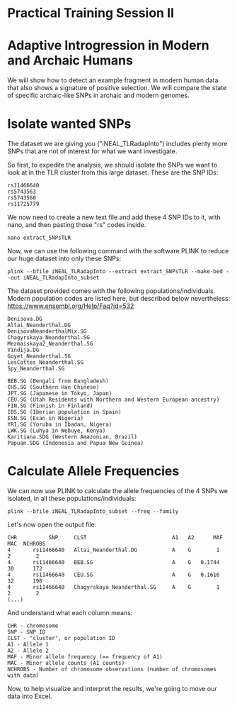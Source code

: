 # Practical Training Session II #
# Adaptive Introgression in Modern and Archaic Humans #

We will show how to detect an example fragment in modern human data that also shows a signature of positive selection. We will compare the state of specific archaic-like SNPs in archaic and modern genomes.

# Isolate wanted SNPs #

The dataset we are giving you ("iNEAL_TLRadapInto") includes plenty more SNPs that are not of interest for what we want investigate.

So first, to expedite the analysis, we should isolate the SNPs we want to look at in the TLR cluster from this large dataset. These are the SNP IDs:

    rs11466640
    rs5743563
    rs5743560
    rs11725779

We now need to create a new text file and add these 4 SNP IDs to it, with nano, and then pasting those "rs" codes inside.

    nano extract_SNPsTLR

Now, we can use the following command with the software PLINK to reduce our huge dataset into only these SNPs:

    plink --bfile iNEAL_TLRadapInto --extract extract_SNPsTLR --make-bed --out iNEAL_TLRadapInto_subset

The dataset provided comes with the following populations/individuals. Modern population codes are listed here, but described below nevertheless:
https://www.ensembl.org/Help/Faq?id=532

    Denisova.DG
    Altai_Neanderthal.DG
    DenisovaNeanderthalMix.SG
    Chagyrskaya_Neanderthal.SG
    Mezmaiskaya2_Neanderthal.SG
    Vindija.DG
    Goyet_Neanderthal.SG
    LesCottes_Neanderthal.SG
    Spy_Neanderthal.SG
    
    BEB.SG (Bengali from Bangladesh)
    CHS.SG (Southern Han Chinese)
    JPT.SG (Japanese in Tokyo, Japan)
    CEU.SG (Utah Residents with Northern and Western European ancestry)
    FIN.SG (Finnish in Finland)
    IBS.SG (Iberian population in Spain)
    ESN.SG (Esan in Nigeria)
    YRI.SG (Yoruba in Ibadan, Nigera)
    LWK.SG (Luhya in Webuye, Kenya)
    Karitiana.SDG (Western Amazonian, Brazil)
    Papuan.SDG (Indonesia and Papua New Guinea)

# Calculate Allele Frequencies #

We can now use PLINK to calculate the allele frequencies of the 4 SNPs we isolated, in all these populations/individuals:

    plink --bfile iNEAL_TLRadapInto_subset --freq --family

Let's now open the output file:

    CHR          SNP     CLST                           A1   A2      MAF    MAC  NCHROBS
    4       rs11466640   Altai_Neanderthal.DG           A    G        1      2        2 
    4       rs11466640   BEB.SG                         A    G   0.1744     30      172 
    4       rs11466640   CEU.SG                         A    G   0.1616     32      198 
    4       rs11466640   Chagyrskaya_Neanderthal.SG     A    G        1      2        2 
    (...)

And understand what each column means:

    CHR - chromosome
    SNP - SNP ID
    CLST - "cluster", or population ID
    A1 - Allele 1
    A2 - Allele 2
    MAF - Minor allele frequency (== frequency of A1)
    MAC - Minor allele counts (A1 counts)
    NCHROBS - Number of chromosome observations (number of chromosomes with data)

Now, to help visualize and interpret the results, we're going to move our data into Excel.
